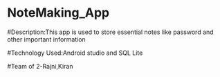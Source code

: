 # NoteMaking_App

#Description:This app is used to store essential notes like password and other important information

#Technology Used:Android studio and SQL Lite

#Team of 2-Rajni,Kiran

